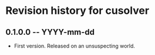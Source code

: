 # Revision history for cusolver

## 0.1.0.0 -- YYYY-mm-dd

* First version. Released on an unsuspecting world.

